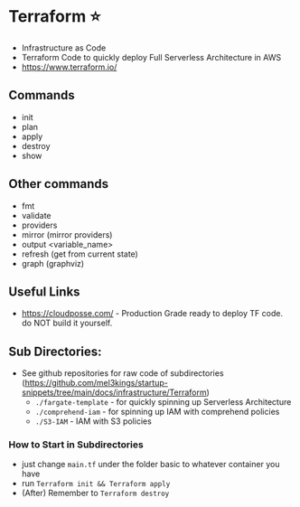 # Terraform ⭐
- Infrastructure as Code
- Terraform Code to quickly deploy Full Serverless Architecture in AWS
- https://www.terraform.io/

## Commands
- init
- plan 
- apply
- destroy
- show

## Other commands
- fmt
- validate
- providers
- mirror (mirror providers)
- output <variable_name>
- refresh (get from current state)
- graph (graphviz)

## Useful Links
- https://cloudposse.com/ - Production Grade ready to deploy TF code. do NOT build it yourself.

## Sub Directories:
- See github repositories for raw code of subdirectories (https://github.com/mel3kings/startup-snippets/tree/main/docs/infrastructure/Terraform)
    -  `./fargate-template` - for quickly spinning up Serverless Architecture
    - `./comprehend-iam` - for spinning up IAM with comprehend policies
    - `./S3-IAM` - IAM with S3 policies


### How to Start in Subdirectories
- just change `main.tf` under the folder basic to whatever container you have
- run `Terraform init && Terraform apply`
- (After) Remember to `Terraform destroy`

